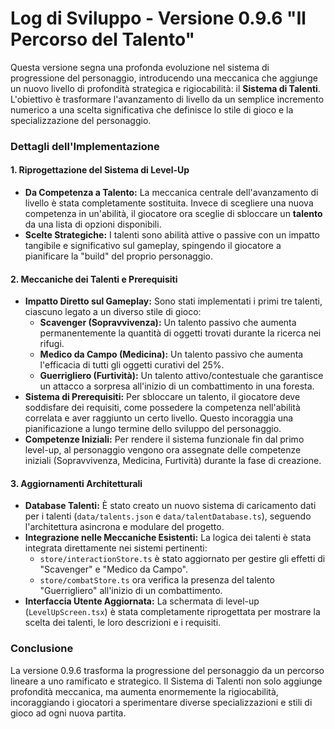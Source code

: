 # Log di Sviluppo - Versione 0.9.6 "Il Percorso del Talento"

Questa versione segna una profonda evoluzione nel sistema di progressione del personaggio, introducendo una meccanica che aggiunge un nuovo livello di profondità strategica e rigiocabilità: il **Sistema di Talenti**. L'obiettivo è trasformare l'avanzamento di livello da un semplice incremento numerico a una scelta significativa che definisce lo stile di gioco e la specializzazione del personaggio.

### Dettagli dell'Implementazione

#### 1. Riprogettazione del Sistema di Level-Up
- **Da Competenza a Talento:** La meccanica centrale dell'avanzamento di livello è stata completamente sostituita. Invece di scegliere una nuova competenza in un'abilità, il giocatore ora sceglie di sbloccare un **talento** da una lista di opzioni disponibili.
- **Scelte Strategiche:** I talenti sono abilità attive o passive con un impatto tangibile e significativo sul gameplay, spingendo il giocatore a pianificare la "build" del proprio personaggio.

#### 2. Meccaniche dei Talenti e Prerequisiti
- **Impatto Diretto sul Gameplay:** Sono stati implementati i primi tre talenti, ciascuno legato a un diverso stile di gioco:
  - **Scavenger (Sopravvivenza):** Un talento passivo che aumenta permanentemente la quantità di oggetti trovati durante la ricerca nei rifugi.
  - **Medico da Campo (Medicina):** Un talento passivo che aumenta l'efficacia di tutti gli oggetti curativi del 25%.
  - **Guerrigliero (Furtività):** Un talento attivo/contestuale che garantisce un attacco a sorpresa all'inizio di un combattimento in una foresta.
- **Sistema di Prerequisiti:** Per sbloccare un talento, il giocatore deve soddisfare dei requisiti, come possedere la competenza nell'abilità correlata e aver raggiunto un certo livello. Questo incoraggia una pianificazione a lungo termine dello sviluppo del personaggio.
- **Competenze Iniziali:** Per rendere il sistema funzionale fin dal primo level-up, al personaggio vengono ora assegnate delle competenze iniziali (Sopravvivenza, Medicina, Furtività) durante la fase di creazione.

#### 3. Aggiornamenti Architetturali
- **Database Talenti:** È stato creato un nuovo sistema di caricamento dati per i talenti (`data/talents.json` e `data/talentDatabase.ts`), seguendo l'architettura asincrona e modulare del progetto.
- **Integrazione nelle Meccaniche Esistenti:** La logica dei talenti è stata integrata direttamente nei sistemi pertinenti:
  - `store/interactionStore.ts` è stato aggiornato per gestire gli effetti di "Scavenger" e "Medico da Campo".
  - `store/combatStore.ts` ora verifica la presenza del talento "Guerrigliero" all'inizio di un combattimento.
- **Interfaccia Utente Aggiornata:** La schermata di level-up (`LevelUpScreen.tsx`) è stata completamente riprogettata per mostrare la scelta dei talenti, le loro descrizioni e i requisiti.

### Conclusione
La versione 0.9.6 trasforma la progressione del personaggio da un percorso lineare a uno ramificato e strategico. Il Sistema di Talenti non solo aggiunge profondità meccanica, ma aumenta enormemente la rigiocabilità, incoraggiando i giocatori a sperimentare diverse specializzazioni e stili di gioco ad ogni nuova partita.